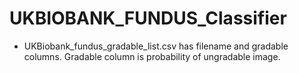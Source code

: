 # UKBIOBANK_FUNDUS_Classifier

- UKBiobank_fundus_gradable_list.csv has filename and gradable columns. Gradable column is probability of ungradable image.
